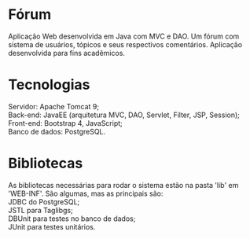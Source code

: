 # Fórum
Aplicação Web desenvolvida em Java com MVC e DAO. Um fórum com sistema de usuários, tópicos e seus respectivos comentários. Aplicação desenvolvida para fins acadêmicos. 

# Tecnologias
Servidor: Apache Tomcat 9; <br>
Back-end: JavaEE (arquitetura MVC, DAO, Servlet, Filter, JSP, Session); <br>
Front-end: Bootstrap 4, JavaScript; <br>
Banco de dados: PostgreSQL. <br>

# Bibliotecas
As bibliotecas necessárias para rodar o sistema estão na pasta 'lib' em 'WEB-INF'. São algumas, mas as principais são: <br>
JDBC do PostgreSQL; <br>
JSTL para Taglibgs; <br>
DBUnit para testes no banco de dados; <br>
JUnit para testes unitários. <br>
